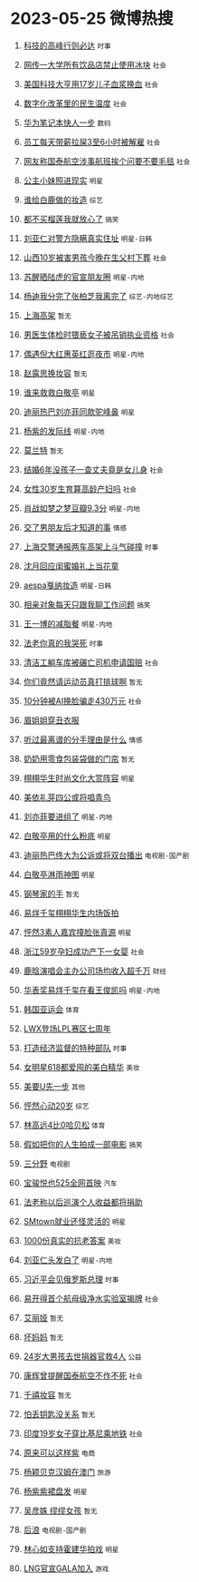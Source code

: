 # 2023-05-25 微博热搜 
1. [科技的高峰行则必达](https://m.weibo.cn/search?containerid=100103type%3D1%26t%3D10%26q%3D%23%E7%A7%91%E6%8A%80%E7%9A%84%E9%AB%98%E5%B3%B0%E8%A1%8C%E5%88%99%E5%BF%85%E8%BE%BE%23&stream_entry_id=51&isnewpage=1&extparam=seat%3D1%26c_type%3D51%26pos%3D0%26dgr%3D0%26cate%3D10103%26filter_type%3Drealtimehot%26stream_entry_id%3D51%26display_time%3D1684966113%26pre_seqid%3D168496611327304833236&luicode=10000011&lfid=106003type%3D25%26t%3D3%26disable_hot%3D1%26filter_type%3Drealtimehot) `时事` 

2. [网传一大学所有饮品店禁止使用冰块](https://m.weibo.cn/search?containerid=100103type%3D1%26t%3D10%26q%3D%23%E7%BD%91%E4%BC%A0%E4%B8%80%E5%A4%A7%E5%AD%A6%E6%89%80%E6%9C%89%E9%A5%AE%E5%93%81%E5%BA%97%E7%A6%81%E6%AD%A2%E4%BD%BF%E7%94%A8%E5%86%B0%E5%9D%97%23&stream_entry_id=31&isnewpage=1&extparam=seat%3D1%26filter_type%3Drealtimehot%26lcate%3D5001%26q%3D%2523%25E7%25BD%2591%25E4%25BC%25A0%25E4%25B8%2580%25E5%25A4%25A7%25E5%25AD%25A6%25E6%2589%2580%25E6%259C%2589%25E9%25A5%25AE%25E5%2593%2581%25E5%25BA%2597%25E7%25A6%2581%25E6%25AD%25A2%25E4%25BD%25BF%25E7%2594%25A8%25E5%2586%25B0%25E5%259D%2597%2523%26stream_entry_id%3D31%26dgr%3D0%26flag%3D2%26realpos%3D1%26band_rank%3D1%26cate%3D5001%26c_type%3D31%26pos%3D0%26display_time%3D1684966113%26pre_seqid%3D168496611327304833236&luicode=10000011&lfid=106003type%3D25%26t%3D3%26disable_hot%3D1%26filter_type%3Drealtimehot) `社会` 

3. [美国科技大亨用17岁儿子血浆换血](https://m.weibo.cn/search?containerid=100103type%3D1%26t%3D10%26q%3D%23%E7%BE%8E%E5%9B%BD%E7%A7%91%E6%8A%80%E5%A4%A7%E4%BA%A8%E7%94%A817%E5%B2%81%E5%84%BF%E5%AD%90%E8%A1%80%E6%B5%86%E6%8D%A2%E8%A1%80%23&stream_entry_id=31&isnewpage=1&extparam=seat%3D1%26filter_type%3Drealtimehot%26lcate%3D5001%26q%3D%2523%25E7%25BE%258E%25E5%259B%25BD%25E7%25A7%2591%25E6%258A%2580%25E5%25A4%25A7%25E4%25BA%25A8%25E7%2594%25A817%25E5%25B2%2581%25E5%2584%25BF%25E5%25AD%2590%25E8%25A1%2580%25E6%25B5%2586%25E6%258D%25A2%25E8%25A1%2580%2523%26stream_entry_id%3D31%26dgr%3D0%26flag%3D0%26realpos%3D2%26band_rank%3D2%26cate%3D5001%26c_type%3D31%26pos%3D1%26display_time%3D1684966113%26pre_seqid%3D168496611327304833236&luicode=10000011&lfid=106003type%3D25%26t%3D3%26disable_hot%3D1%26filter_type%3Drealtimehot) `社会` 

4. [数字化改革里的民生温度](https://m.weibo.cn/search?containerid=100103type%3D1%26t%3D10%26q%3D%23%E6%95%B0%E5%AD%97%E5%8C%96%E6%94%B9%E9%9D%A9%E9%87%8C%E7%9A%84%E6%B0%91%E7%94%9F%E6%B8%A9%E5%BA%A6%23&stream_entry_id=31&isnewpage=1&extparam=seat%3D1%26filter_type%3Drealtimehot%26lcate%3D5001%26q%3D%2523%25E6%2595%25B0%25E5%25AD%2597%25E5%258C%2596%25E6%2594%25B9%25E9%259D%25A9%25E9%2587%258C%25E7%259A%2584%25E6%25B0%2591%25E7%2594%259F%25E6%25B8%25A9%25E5%25BA%25A6%2523%26stream_entry_id%3D31%26dgr%3D0%26flag%3D0%26realpos%3D3%26band_rank%3D3%26cate%3D5001%26c_type%3D31%26pos%3D2%26display_time%3D1684966113%26pre_seqid%3D168496611327304833236&luicode=10000011&lfid=106003type%3D25%26t%3D3%26disable_hot%3D1%26filter_type%3Drealtimehot) `社会` 

5. [华为笔记本快人一步](https://m.weibo.cn/search?containerid=100103type%3D1%26t%3D10%26q%3D%23%E5%8D%8E%E4%B8%BA%E7%AC%94%E8%AE%B0%E6%9C%AC%E5%BF%AB%E4%BA%BA%E4%B8%80%E6%AD%A5%23&stream_entry_id=31&isnewpage=1&extparam=seat%3D1%26is_ad_pos%3D1%26filter_type%3Drealtimehot%26adid%3D189726%26q%3D%2523%25E5%258D%258E%25E4%25B8%25BA%25E7%25AC%2594%25E8%25AE%25B0%25E6%259C%25AC%25E5%25BF%25AB%25E4%25BA%25BA%25E4%25B8%2580%25E6%25AD%25A5%2523%26stream_entry_id%3D31%26dgr%3D0%26c_type%3D31%26lcate%3D5001%26band_rank%3D4%26cate%3D5001%26topic_ad%3D1%26pos%3D3%26display_time%3D1684966113%26pre_seqid%3D168496611327304833236&luicode=10000011&lfid=106003type%3D25%26t%3D3%26disable_hot%3D1%26filter_type%3Drealtimehot) `数码` 

6. [员工每天带薪拉屎3至6小时被解雇](https://m.weibo.cn/search?containerid=100103type%3D1%26t%3D10%26q%3D%23%E5%91%98%E5%B7%A5%E6%AF%8F%E5%A4%A9%E5%B8%A6%E8%96%AA%E6%8B%89%E5%B1%8E3%E8%87%B36%E5%B0%8F%E6%97%B6%E8%A2%AB%E8%A7%A3%E9%9B%87%23&stream_entry_id=31&isnewpage=1&extparam=seat%3D1%26filter_type%3Drealtimehot%26lcate%3D5001%26q%3D%2523%25E5%2591%2598%25E5%25B7%25A5%25E6%25AF%258F%25E5%25A4%25A9%25E5%25B8%25A6%25E8%2596%25AA%25E6%258B%2589%25E5%25B1%258E3%25E8%2587%25B36%25E5%25B0%258F%25E6%2597%25B6%25E8%25A2%25AB%25E8%25A7%25A3%25E9%259B%2587%2523%26stream_entry_id%3D31%26dgr%3D0%26flag%3D2%26realpos%3D4%26band_rank%3D4%26cate%3D5001%26c_type%3D31%26pos%3D4%26display_time%3D1684966113%26pre_seqid%3D168496611327304833236&luicode=10000011&lfid=106003type%3D25%26t%3D3%26disable_hot%3D1%26filter_type%3Drealtimehot) `社会` 

7. [网友称国泰航空涉事航班挨个问要不要毛毯](https://m.weibo.cn/search?containerid=100103type%3D1%26t%3D10%26q%3D%23%E7%BD%91%E5%8F%8B%E7%A7%B0%E5%9B%BD%E6%B3%B0%E8%88%AA%E7%A9%BA%E6%B6%89%E4%BA%8B%E8%88%AA%E7%8F%AD%E6%8C%A8%E4%B8%AA%E9%97%AE%E8%A6%81%E4%B8%8D%E8%A6%81%E6%AF%9B%E6%AF%AF%23&stream_entry_id=31&isnewpage=1&extparam=seat%3D1%26filter_type%3Drealtimehot%26lcate%3D5001%26q%3D%2523%25E7%25BD%2591%25E5%258F%258B%25E7%25A7%25B0%25E5%259B%25BD%25E6%25B3%25B0%25E8%2588%25AA%25E7%25A9%25BA%25E6%25B6%2589%25E4%25BA%258B%25E8%2588%25AA%25E7%258F%25AD%25E6%258C%25A8%25E4%25B8%25AA%25E9%2597%25AE%25E8%25A6%2581%25E4%25B8%258D%25E8%25A6%2581%25E6%25AF%259B%25E6%25AF%25AF%2523%26stream_entry_id%3D31%26dgr%3D0%26flag%3D0%26realpos%3D5%26band_rank%3D5%26cate%3D5001%26c_type%3D31%26pos%3D5%26display_time%3D1684966113%26pre_seqid%3D168496611327304833236&luicode=10000011&lfid=106003type%3D25%26t%3D3%26disable_hot%3D1%26filter_type%3Drealtimehot) `社会` 

8. [公主小妹照进现实](https://m.weibo.cn/search?containerid=100103type%3D1%26t%3D10%26q%3D%23%E5%85%AC%E4%B8%BB%E5%B0%8F%E5%A6%B9%E7%85%A7%E8%BF%9B%E7%8E%B0%E5%AE%9E%23&stream_entry_id=31&isnewpage=1&extparam=seat%3D1%26filter_type%3Drealtimehot%26lcate%3D5001%26q%3D%2523%25E5%2585%25AC%25E4%25B8%25BB%25E5%25B0%258F%25E5%25A6%25B9%25E7%2585%25A7%25E8%25BF%259B%25E7%258E%25B0%25E5%25AE%259E%2523%26stream_entry_id%3D31%26dgr%3D0%26flag%3D2%26realpos%3D6%26band_rank%3D6%26cate%3D5001%26c_type%3D31%26pos%3D6%26display_time%3D1684966113%26pre_seqid%3D168496611327304833236&luicode=10000011&lfid=106003type%3D25%26t%3D3%26disable_hot%3D1%26filter_type%3Drealtimehot) `明星` 

9. [谁给白鹿做的妆造](https://m.weibo.cn/search?containerid=100103type%3D1%26t%3D10%26q%3D%23%E8%B0%81%E7%BB%99%E7%99%BD%E9%B9%BF%E5%81%9A%E7%9A%84%E5%A6%86%E9%80%A0%23&stream_entry_id=31&isnewpage=1&extparam=seat%3D1%26filter_type%3Drealtimehot%26lcate%3D5001%26q%3D%2523%25E8%25B0%2581%25E7%25BB%2599%25E7%2599%25BD%25E9%25B9%25BF%25E5%2581%259A%25E7%259A%2584%25E5%25A6%2586%25E9%2580%25A0%2523%26stream_entry_id%3D31%26dgr%3D0%26flag%3D0%26realpos%3D7%26band_rank%3D7%26cate%3D5001%26c_type%3D31%26pos%3D7%26display_time%3D1684966113%26pre_seqid%3D168496611327304833236&luicode=10000011&lfid=106003type%3D25%26t%3D3%26disable_hot%3D1%26filter_type%3Drealtimehot) `综艺` 

10. [都不买榴莲我就放心了](https://m.weibo.cn/search?containerid=100103type%3D1%26t%3D10%26q%3D%23%E9%83%BD%E4%B8%8D%E4%B9%B0%E6%A6%B4%E8%8E%B2%E6%88%91%E5%B0%B1%E6%94%BE%E5%BF%83%E4%BA%86%23&stream_entry_id=31&isnewpage=1&extparam=seat%3D1%26filter_type%3Drealtimehot%26lcate%3D5001%26q%3D%2523%25E9%2583%25BD%25E4%25B8%258D%25E4%25B9%25B0%25E6%25A6%25B4%25E8%258E%25B2%25E6%2588%2591%25E5%25B0%25B1%25E6%2594%25BE%25E5%25BF%2583%25E4%25BA%2586%2523%26stream_entry_id%3D31%26dgr%3D0%26flag%3D0%26realpos%3D8%26band_rank%3D8%26cate%3D5001%26c_type%3D31%26pos%3D8%26display_time%3D1684966113%26pre_seqid%3D168496611327304833236&luicode=10000011&lfid=106003type%3D25%26t%3D3%26disable_hot%3D1%26filter_type%3Drealtimehot) `搞笑` 

11. [刘亚仁对警方隐瞒真实住址](https://m.weibo.cn/search?containerid=100103type%3D1%26t%3D10%26q%3D%23%E5%88%98%E4%BA%9A%E4%BB%81%E5%AF%B9%E8%AD%A6%E6%96%B9%E9%9A%90%E7%9E%92%E7%9C%9F%E5%AE%9E%E4%BD%8F%E5%9D%80%23&stream_entry_id=31&isnewpage=1&extparam=seat%3D1%26filter_type%3Drealtimehot%26lcate%3D5001%26q%3D%2523%25E5%2588%2598%25E4%25BA%259A%25E4%25BB%2581%25E5%25AF%25B9%25E8%25AD%25A6%25E6%2596%25B9%25E9%259A%2590%25E7%259E%2592%25E7%259C%259F%25E5%25AE%259E%25E4%25BD%258F%25E5%259D%2580%2523%26stream_entry_id%3D31%26dgr%3D0%26flag%3D0%26realpos%3D9%26band_rank%3D9%26cate%3D5001%26c_type%3D31%26pos%3D9%26display_time%3D1684966113%26pre_seqid%3D168496611327304833236&luicode=10000011&lfid=106003type%3D25%26t%3D3%26disable_hot%3D1%26filter_type%3Drealtimehot) `明星-日韩` 

12. [山西10岁被害男孩今晚在生父村下葬](https://m.weibo.cn/search?containerid=100103type%3D1%26t%3D10%26q%3D%23%E5%B1%B1%E8%A5%BF10%E5%B2%81%E8%A2%AB%E5%AE%B3%E7%94%B7%E5%AD%A9%E4%BB%8A%E6%99%9A%E5%9C%A8%E7%94%9F%E7%88%B6%E6%9D%91%E4%B8%8B%E8%91%AC%23&stream_entry_id=31&isnewpage=1&extparam=seat%3D1%26filter_type%3Drealtimehot%26lcate%3D5001%26q%3D%2523%25E5%25B1%25B1%25E8%25A5%25BF10%25E5%25B2%2581%25E8%25A2%25AB%25E5%25AE%25B3%25E7%2594%25B7%25E5%25AD%25A9%25E4%25BB%258A%25E6%2599%259A%25E5%259C%25A8%25E7%2594%259F%25E7%2588%25B6%25E6%259D%2591%25E4%25B8%258B%25E8%2591%25AC%2523%26stream_entry_id%3D31%26dgr%3D0%26flag%3D0%26realpos%3D10%26band_rank%3D10%26cate%3D5001%26c_type%3D31%26pos%3D10%26display_time%3D1684966113%26pre_seqid%3D168496611327304833236&luicode=10000011&lfid=106003type%3D25%26t%3D3%26disable_hot%3D1%26filter_type%3Drealtimehot) `社会` 

13. [苏醒晒陆虎的官宣朋友圈](https://m.weibo.cn/search?containerid=100103type%3D1%26t%3D10%26q%3D%23%E8%8B%8F%E9%86%92%E6%99%92%E9%99%86%E8%99%8E%E7%9A%84%E5%AE%98%E5%AE%A3%E6%9C%8B%E5%8F%8B%E5%9C%88%23&stream_entry_id=31&isnewpage=1&extparam=seat%3D1%26filter_type%3Drealtimehot%26lcate%3D5001%26q%3D%2523%25E8%258B%258F%25E9%2586%2592%25E6%2599%2592%25E9%2599%2586%25E8%2599%258E%25E7%259A%2584%25E5%25AE%2598%25E5%25AE%25A3%25E6%259C%258B%25E5%258F%258B%25E5%259C%2588%2523%26stream_entry_id%3D31%26dgr%3D0%26flag%3D2%26realpos%3D11%26band_rank%3D11%26cate%3D5001%26c_type%3D31%26pos%3D11%26display_time%3D1684966113%26pre_seqid%3D168496611327304833236&luicode=10000011&lfid=106003type%3D25%26t%3D3%26disable_hot%3D1%26filter_type%3Drealtimehot) `明星-内地` 

14. [杨迪我分完了张柏芝我离完了](https://m.weibo.cn/search?containerid=100103type%3D1%26t%3D10%26q%3D%23%E6%9D%A8%E8%BF%AA%E6%88%91%E5%88%86%E5%AE%8C%E4%BA%86%E5%BC%A0%E6%9F%8F%E8%8A%9D%E6%88%91%E7%A6%BB%E5%AE%8C%E4%BA%86%23&stream_entry_id=31&isnewpage=1&extparam=seat%3D1%26filter_type%3Drealtimehot%26lcate%3D5001%26q%3D%2523%25E6%259D%25A8%25E8%25BF%25AA%25E6%2588%2591%25E5%2588%2586%25E5%25AE%258C%25E4%25BA%2586%25E5%25BC%25A0%25E6%259F%258F%25E8%258A%259D%25E6%2588%2591%25E7%25A6%25BB%25E5%25AE%258C%25E4%25BA%2586%2523%26stream_entry_id%3D31%26dgr%3D0%26flag%3D0%26realpos%3D12%26band_rank%3D12%26cate%3D5001%26c_type%3D31%26pos%3D12%26display_time%3D1684966113%26pre_seqid%3D168496611327304833236&luicode=10000011&lfid=106003type%3D25%26t%3D3%26disable_hot%3D1%26filter_type%3Drealtimehot) `综艺-内地综艺` 

15. [上海高架](https://m.weibo.cn/search?containerid=100103type%3D1%26t%3D10%26q%3D%E4%B8%8A%E6%B5%B7%E9%AB%98%E6%9E%B6&stream_entry_id=31&isnewpage=1&extparam=seat%3D1%26filter_type%3Drealtimehot%26lcate%3D5001%26q%3D%25E4%25B8%258A%25E6%25B5%25B7%25E9%25AB%2598%25E6%259E%25B6%26stream_entry_id%3D31%26dgr%3D0%26flag%3D0%26realpos%3D13%26band_rank%3D13%26cate%3D5001%26c_type%3D31%26pos%3D13%26display_time%3D1684966113%26pre_seqid%3D168496611327304833236&luicode=10000011&lfid=106003type%3D25%26t%3D3%26disable_hot%3D1%26filter_type%3Drealtimehot) `暂无` 

16. [男医生体检时猥亵女子被吊销执业资格](https://m.weibo.cn/search?containerid=100103type%3D1%26t%3D10%26q%3D%23%E7%94%B7%E5%8C%BB%E7%94%9F%E4%BD%93%E6%A3%80%E6%97%B6%E7%8C%A5%E4%BA%B5%E5%A5%B3%E5%AD%90%E8%A2%AB%E5%90%8A%E9%94%80%E6%89%A7%E4%B8%9A%E8%B5%84%E6%A0%BC%23&stream_entry_id=31&isnewpage=1&extparam=seat%3D1%26filter_type%3Drealtimehot%26lcate%3D5001%26q%3D%2523%25E7%2594%25B7%25E5%258C%25BB%25E7%2594%259F%25E4%25BD%2593%25E6%25A3%2580%25E6%2597%25B6%25E7%258C%25A5%25E4%25BA%25B5%25E5%25A5%25B3%25E5%25AD%2590%25E8%25A2%25AB%25E5%2590%258A%25E9%2594%2580%25E6%2589%25A7%25E4%25B8%259A%25E8%25B5%2584%25E6%25A0%25BC%2523%26stream_entry_id%3D31%26dgr%3D0%26flag%3D0%26realpos%3D14%26band_rank%3D14%26cate%3D5001%26c_type%3D31%26pos%3D14%26display_time%3D1684966113%26pre_seqid%3D168496611327304833236&luicode=10000011&lfid=106003type%3D25%26t%3D3%26disable_hot%3D1%26filter_type%3Drealtimehot) `社会` 

17. [偶遇倪大红惠英红逛夜市](https://m.weibo.cn/search?containerid=100103type%3D1%26t%3D10%26q%3D%23%E5%81%B6%E9%81%87%E5%80%AA%E5%A4%A7%E7%BA%A2%E6%83%A0%E8%8B%B1%E7%BA%A2%E9%80%9B%E5%A4%9C%E5%B8%82%23&stream_entry_id=31&isnewpage=1&extparam=seat%3D1%26filter_type%3Drealtimehot%26lcate%3D5001%26q%3D%2523%25E5%2581%25B6%25E9%2581%2587%25E5%2580%25AA%25E5%25A4%25A7%25E7%25BA%25A2%25E6%2583%25A0%25E8%258B%25B1%25E7%25BA%25A2%25E9%2580%259B%25E5%25A4%259C%25E5%25B8%2582%2523%26stream_entry_id%3D31%26dgr%3D0%26flag%3D0%26realpos%3D15%26band_rank%3D15%26cate%3D5001%26c_type%3D31%26pos%3D15%26display_time%3D1684966113%26pre_seqid%3D168496611327304833236&luicode=10000011&lfid=106003type%3D25%26t%3D3%26disable_hot%3D1%26filter_type%3Drealtimehot) `明星-内地` 

18. [赵露思换妆容](https://m.weibo.cn/search?containerid=100103type%3D1%26t%3D10%26q%3D%E8%B5%B5%E9%9C%B2%E6%80%9D%E6%8D%A2%E5%A6%86%E5%AE%B9&stream_entry_id=31&isnewpage=1&extparam=seat%3D1%26filter_type%3Drealtimehot%26lcate%3D5001%26q%3D%25E8%25B5%25B5%25E9%259C%25B2%25E6%2580%259D%25E6%258D%25A2%25E5%25A6%2586%25E5%25AE%25B9%26stream_entry_id%3D31%26dgr%3D0%26flag%3D0%26realpos%3D16%26band_rank%3D16%26cate%3D5001%26c_type%3D31%26pos%3D16%26display_time%3D1684966113%26pre_seqid%3D168496611327304833236&luicode=10000011&lfid=106003type%3D25%26t%3D3%26disable_hot%3D1%26filter_type%3Drealtimehot) `暂无` 

19. [谁来救救白敬亭](https://m.weibo.cn/search?containerid=100103type%3D1%26t%3D10%26q%3D%23%E8%B0%81%E6%9D%A5%E6%95%91%E6%95%91%E7%99%BD%E6%95%AC%E4%BA%AD%23&stream_entry_id=31&isnewpage=1&extparam=seat%3D1%26filter_type%3Drealtimehot%26lcate%3D5001%26q%3D%2523%25E8%25B0%2581%25E6%259D%25A5%25E6%2595%2591%25E6%2595%2591%25E7%2599%25BD%25E6%2595%25AC%25E4%25BA%25AD%2523%26stream_entry_id%3D31%26dgr%3D0%26flag%3D0%26realpos%3D17%26band_rank%3D17%26cate%3D5001%26c_type%3D31%26pos%3D17%26display_time%3D1684966113%26pre_seqid%3D168496611327304833236&luicode=10000011&lfid=106003type%3D25%26t%3D3%26disable_hot%3D1%26filter_type%3Drealtimehot) `明星` 

20. [迪丽热巴刘亦菲同款驼峰鼻](https://m.weibo.cn/search?containerid=100103type%3D1%26t%3D10%26q%3D%23%E8%BF%AA%E4%B8%BD%E7%83%AD%E5%B7%B4%E5%88%98%E4%BA%A6%E8%8F%B2%E5%90%8C%E6%AC%BE%E9%A9%BC%E5%B3%B0%E9%BC%BB%23&stream_entry_id=31&isnewpage=1&extparam=seat%3D1%26filter_type%3Drealtimehot%26lcate%3D5001%26q%3D%2523%25E8%25BF%25AA%25E4%25B8%25BD%25E7%2583%25AD%25E5%25B7%25B4%25E5%2588%2598%25E4%25BA%25A6%25E8%258F%25B2%25E5%2590%258C%25E6%25AC%25BE%25E9%25A9%25BC%25E5%25B3%25B0%25E9%25BC%25BB%2523%26stream_entry_id%3D31%26dgr%3D0%26flag%3D0%26realpos%3D18%26band_rank%3D18%26cate%3D5001%26c_type%3D31%26pos%3D18%26display_time%3D1684966113%26pre_seqid%3D168496611327304833236&luicode=10000011&lfid=106003type%3D25%26t%3D3%26disable_hot%3D1%26filter_type%3Drealtimehot) `明星` 

21. [杨紫的发际线](https://m.weibo.cn/search?containerid=100103type%3D1%26t%3D10%26q%3D%23%E6%9D%A8%E7%B4%AB%E7%9A%84%E5%8F%91%E9%99%85%E7%BA%BF%23&stream_entry_id=31&isnewpage=1&extparam=seat%3D1%26filter_type%3Drealtimehot%26lcate%3D5001%26q%3D%2523%25E6%259D%25A8%25E7%25B4%25AB%25E7%259A%2584%25E5%258F%2591%25E9%2599%2585%25E7%25BA%25BF%2523%26stream_entry_id%3D31%26dgr%3D0%26flag%3D0%26realpos%3D19%26band_rank%3D19%26cate%3D5001%26c_type%3D31%26pos%3D19%26display_time%3D1684966113%26pre_seqid%3D168496611327304833236&luicode=10000011&lfid=106003type%3D25%26t%3D3%26disable_hot%3D1%26filter_type%3Drealtimehot) `明星-内地` 

22. [莫兰特](https://m.weibo.cn/search?containerid=100103type%3D1%26t%3D10%26q%3D%E8%8E%AB%E5%85%B0%E7%89%B9&stream_entry_id=31&isnewpage=1&extparam=seat%3D1%26filter_type%3Drealtimehot%26lcate%3D5001%26q%3D%25E8%258E%25AB%25E5%2585%25B0%25E7%2589%25B9%26stream_entry_id%3D31%26dgr%3D0%26flag%3D0%26realpos%3D20%26band_rank%3D20%26cate%3D5001%26c_type%3D31%26pos%3D20%26display_time%3D1684966113%26pre_seqid%3D168496611327304833236&luicode=10000011&lfid=106003type%3D25%26t%3D3%26disable_hot%3D1%26filter_type%3Drealtimehot) `暂无` 

23. [结婚6年没孩子一查丈夫竟是女儿身](https://m.weibo.cn/search?containerid=100103type%3D1%26t%3D10%26q%3D%23%E7%BB%93%E5%A9%9A6%E5%B9%B4%E6%B2%A1%E5%AD%A9%E5%AD%90%E4%B8%80%E6%9F%A5%E4%B8%88%E5%A4%AB%E7%AB%9F%E6%98%AF%E5%A5%B3%E5%84%BF%E8%BA%AB%23&stream_entry_id=31&isnewpage=1&extparam=seat%3D1%26filter_type%3Drealtimehot%26lcate%3D5001%26q%3D%2523%25E7%25BB%2593%25E5%25A9%259A6%25E5%25B9%25B4%25E6%25B2%25A1%25E5%25AD%25A9%25E5%25AD%2590%25E4%25B8%2580%25E6%259F%25A5%25E4%25B8%2588%25E5%25A4%25AB%25E7%25AB%259F%25E6%2598%25AF%25E5%25A5%25B3%25E5%2584%25BF%25E8%25BA%25AB%2523%26stream_entry_id%3D31%26dgr%3D0%26flag%3D0%26realpos%3D21%26band_rank%3D21%26cate%3D5001%26c_type%3D31%26pos%3D21%26display_time%3D1684966113%26pre_seqid%3D168496611327304833236&luicode=10000011&lfid=106003type%3D25%26t%3D3%26disable_hot%3D1%26filter_type%3Drealtimehot) `社会` 

24. [女性30岁生育算高龄产妇吗](https://m.weibo.cn/search?containerid=100103type%3D1%26t%3D10%26q%3D%23%E5%A5%B3%E6%80%A730%E5%B2%81%E7%94%9F%E8%82%B2%E7%AE%97%E9%AB%98%E9%BE%84%E4%BA%A7%E5%A6%87%E5%90%97%23&stream_entry_id=31&isnewpage=1&extparam=seat%3D1%26filter_type%3Drealtimehot%26lcate%3D5001%26q%3D%2523%25E5%25A5%25B3%25E6%2580%25A730%25E5%25B2%2581%25E7%2594%259F%25E8%2582%25B2%25E7%25AE%2597%25E9%25AB%2598%25E9%25BE%2584%25E4%25BA%25A7%25E5%25A6%2587%25E5%2590%2597%2523%26stream_entry_id%3D31%26dgr%3D0%26flag%3D0%26realpos%3D22%26band_rank%3D22%26cate%3D5001%26c_type%3D31%26pos%3D22%26display_time%3D1684966113%26pre_seqid%3D168496611327304833236&luicode=10000011&lfid=106003type%3D25%26t%3D3%26disable_hot%3D1%26filter_type%3Drealtimehot) `社会` 

25. [肖战如梦之梦豆瓣9.3分](https://m.weibo.cn/search?containerid=100103type%3D1%26t%3D10%26q%3D%23%E8%82%96%E6%88%98%E5%A6%82%E6%A2%A6%E4%B9%8B%E6%A2%A6%E8%B1%86%E7%93%A39.3%E5%88%86%23&stream_entry_id=31&isnewpage=1&extparam=seat%3D1%26filter_type%3Drealtimehot%26lcate%3D5001%26q%3D%2523%25E8%2582%2596%25E6%2588%2598%25E5%25A6%2582%25E6%25A2%25A6%25E4%25B9%258B%25E6%25A2%25A6%25E8%25B1%2586%25E7%2593%25A39.3%25E5%2588%2586%2523%26stream_entry_id%3D31%26dgr%3D0%26flag%3D0%26realpos%3D23%26band_rank%3D23%26cate%3D5001%26c_type%3D31%26pos%3D23%26display_time%3D1684966113%26pre_seqid%3D168496611327304833236&luicode=10000011&lfid=106003type%3D25%26t%3D3%26disable_hot%3D1%26filter_type%3Drealtimehot) `明星-内地` 

26. [交了男朋友后才知道的事](https://m.weibo.cn/search?containerid=100103type%3D1%26t%3D10%26q%3D%23%E4%BA%A4%E4%BA%86%E7%94%B7%E6%9C%8B%E5%8F%8B%E5%90%8E%E6%89%8D%E7%9F%A5%E9%81%93%E7%9A%84%E4%BA%8B%23&stream_entry_id=31&isnewpage=1&extparam=seat%3D1%26filter_type%3Drealtimehot%26lcate%3D5001%26q%3D%2523%25E4%25BA%25A4%25E4%25BA%2586%25E7%2594%25B7%25E6%259C%258B%25E5%258F%258B%25E5%2590%258E%25E6%2589%258D%25E7%259F%25A5%25E9%2581%2593%25E7%259A%2584%25E4%25BA%258B%2523%26stream_entry_id%3D31%26dgr%3D0%26flag%3D0%26realpos%3D24%26band_rank%3D24%26cate%3D5001%26c_type%3D31%26pos%3D24%26display_time%3D1684966113%26pre_seqid%3D168496611327304833236&luicode=10000011&lfid=106003type%3D25%26t%3D3%26disable_hot%3D1%26filter_type%3Drealtimehot) `情感` 

27. [上海交警通报两车高架上斗气碰撞](https://m.weibo.cn/search?containerid=100103type%3D1%26t%3D10%26q%3D%23%E4%B8%8A%E6%B5%B7%E4%BA%A4%E8%AD%A6%E9%80%9A%E6%8A%A5%E4%B8%A4%E8%BD%A6%E9%AB%98%E6%9E%B6%E4%B8%8A%E6%96%97%E6%B0%94%E7%A2%B0%E6%92%9E%23&stream_entry_id=31&isnewpage=1&extparam=seat%3D1%26filter_type%3Drealtimehot%26lcate%3D5001%26q%3D%2523%25E4%25B8%258A%25E6%25B5%25B7%25E4%25BA%25A4%25E8%25AD%25A6%25E9%2580%259A%25E6%258A%25A5%25E4%25B8%25A4%25E8%25BD%25A6%25E9%25AB%2598%25E6%259E%25B6%25E4%25B8%258A%25E6%2596%2597%25E6%25B0%2594%25E7%25A2%25B0%25E6%2592%259E%2523%26stream_entry_id%3D31%26dgr%3D0%26flag%3D0%26realpos%3D25%26band_rank%3D25%26cate%3D5001%26c_type%3D31%26pos%3D25%26display_time%3D1684966113%26pre_seqid%3D168496611327304833236&luicode=10000011&lfid=106003type%3D25%26t%3D3%26disable_hot%3D1%26filter_type%3Drealtimehot) `时事` 

28. [沈月回应闺蜜婚礼上当花童](https://m.weibo.cn/search?containerid=100103type%3D1%26t%3D10%26q%3D%23%E6%B2%88%E6%9C%88%E5%9B%9E%E5%BA%94%E9%97%BA%E8%9C%9C%E5%A9%9A%E7%A4%BC%E4%B8%8A%E5%BD%93%E8%8A%B1%E7%AB%A5%23&stream_entry_id=31&isnewpage=1&extparam=seat%3D1%26filter_type%3Drealtimehot%26lcate%3D5001%26q%3D%2523%25E6%25B2%2588%25E6%259C%2588%25E5%259B%259E%25E5%25BA%2594%25E9%2597%25BA%25E8%259C%259C%25E5%25A9%259A%25E7%25A4%25BC%25E4%25B8%258A%25E5%25BD%2593%25E8%258A%25B1%25E7%25AB%25A5%2523%26stream_entry_id%3D31%26dgr%3D0%26flag%3D0%26realpos%3D26%26band_rank%3D26%26cate%3D5001%26c_type%3D31%26pos%3D26%26display_time%3D1684966113%26pre_seqid%3D168496611327304833236&luicode=10000011&lfid=106003type%3D25%26t%3D3%26disable_hot%3D1%26filter_type%3Drealtimehot)  

29. [aespa戛纳妆造](https://m.weibo.cn/search?containerid=100103type%3D1%26t%3D10%26q%3D%23aespa%E6%88%9B%E7%BA%B3%E5%A6%86%E9%80%A0%23&stream_entry_id=31&isnewpage=1&extparam=seat%3D1%26filter_type%3Drealtimehot%26lcate%3D5001%26q%3D%2523aespa%25E6%2588%259B%25E7%25BA%25B3%25E5%25A6%2586%25E9%2580%25A0%2523%26stream_entry_id%3D31%26dgr%3D0%26flag%3D0%26realpos%3D27%26band_rank%3D27%26cate%3D5001%26c_type%3D31%26pos%3D27%26display_time%3D1684966113%26pre_seqid%3D168496611327304833236&luicode=10000011&lfid=106003type%3D25%26t%3D3%26disable_hot%3D1%26filter_type%3Drealtimehot) `明星-日韩` 

30. [相亲对象每天只跟我聊工作问题](https://m.weibo.cn/search?containerid=100103type%3D1%26t%3D10%26q%3D%23%E7%9B%B8%E4%BA%B2%E5%AF%B9%E8%B1%A1%E6%AF%8F%E5%A4%A9%E5%8F%AA%E8%B7%9F%E6%88%91%E8%81%8A%E5%B7%A5%E4%BD%9C%E9%97%AE%E9%A2%98%23&stream_entry_id=31&isnewpage=1&extparam=seat%3D1%26filter_type%3Drealtimehot%26lcate%3D5001%26q%3D%2523%25E7%259B%25B8%25E4%25BA%25B2%25E5%25AF%25B9%25E8%25B1%25A1%25E6%25AF%258F%25E5%25A4%25A9%25E5%258F%25AA%25E8%25B7%259F%25E6%2588%2591%25E8%2581%258A%25E5%25B7%25A5%25E4%25BD%259C%25E9%2597%25AE%25E9%25A2%2598%2523%26stream_entry_id%3D31%26dgr%3D0%26flag%3D0%26realpos%3D28%26band_rank%3D28%26cate%3D5001%26c_type%3D31%26pos%3D28%26display_time%3D1684966113%26pre_seqid%3D168496611327304833236&luicode=10000011&lfid=106003type%3D25%26t%3D3%26disable_hot%3D1%26filter_type%3Drealtimehot) `搞笑` 

31. [王一博的减脂餐](https://m.weibo.cn/search?containerid=100103type%3D1%26t%3D10%26q%3D%23%E7%8E%8B%E4%B8%80%E5%8D%9A%E7%9A%84%E5%87%8F%E8%84%82%E9%A4%90%23&stream_entry_id=31&isnewpage=1&extparam=seat%3D1%26filter_type%3Drealtimehot%26lcate%3D5001%26q%3D%2523%25E7%258E%258B%25E4%25B8%2580%25E5%258D%259A%25E7%259A%2584%25E5%2587%258F%25E8%2584%2582%25E9%25A4%2590%2523%26stream_entry_id%3D31%26dgr%3D0%26flag%3D0%26realpos%3D29%26band_rank%3D29%26cate%3D5001%26c_type%3D31%26pos%3D29%26display_time%3D1684966113%26pre_seqid%3D168496611327304833236&luicode=10000011&lfid=106003type%3D25%26t%3D3%26disable_hot%3D1%26filter_type%3Drealtimehot) `明星-内地` 

32. [法老你真的我哭死](https://m.weibo.cn/search?containerid=100103type%3D1%26t%3D10%26q%3D%23%E6%B3%95%E8%80%81%E4%BD%A0%E7%9C%9F%E7%9A%84%E6%88%91%E5%93%AD%E6%AD%BB%23&stream_entry_id=31&isnewpage=1&extparam=seat%3D1%26filter_type%3Drealtimehot%26lcate%3D5001%26q%3D%2523%25E6%25B3%2595%25E8%2580%2581%25E4%25BD%25A0%25E7%259C%259F%25E7%259A%2584%25E6%2588%2591%25E5%2593%25AD%25E6%25AD%25BB%2523%26stream_entry_id%3D31%26dgr%3D0%26flag%3D0%26realpos%3D30%26band_rank%3D30%26cate%3D5001%26c_type%3D31%26pos%3D30%26display_time%3D1684966113%26pre_seqid%3D168496611327304833236&luicode=10000011&lfid=106003type%3D25%26t%3D3%26disable_hot%3D1%26filter_type%3Drealtimehot) `时事` 

33. [清洁工躺车库被碾亡司机申请国赔](https://m.weibo.cn/search?containerid=100103type%3D1%26t%3D10%26q%3D%23%E6%B8%85%E6%B4%81%E5%B7%A5%E8%BA%BA%E8%BD%A6%E5%BA%93%E8%A2%AB%E7%A2%BE%E4%BA%A1%E5%8F%B8%E6%9C%BA%E7%94%B3%E8%AF%B7%E5%9B%BD%E8%B5%94%23&stream_entry_id=31&isnewpage=1&extparam=seat%3D1%26filter_type%3Drealtimehot%26lcate%3D5001%26q%3D%2523%25E6%25B8%2585%25E6%25B4%2581%25E5%25B7%25A5%25E8%25BA%25BA%25E8%25BD%25A6%25E5%25BA%2593%25E8%25A2%25AB%25E7%25A2%25BE%25E4%25BA%25A1%25E5%258F%25B8%25E6%259C%25BA%25E7%2594%25B3%25E8%25AF%25B7%25E5%259B%25BD%25E8%25B5%2594%2523%26stream_entry_id%3D31%26dgr%3D0%26flag%3D1%26realpos%3D31%26band_rank%3D31%26cate%3D5001%26c_type%3D31%26pos%3D31%26display_time%3D1684966113%26pre_seqid%3D168496611327304833236&luicode=10000011&lfid=106003type%3D25%26t%3D3%26disable_hot%3D1%26filter_type%3Drealtimehot) `社会` 

34. [你们竟然请运动员真打排球啊](https://m.weibo.cn/search?containerid=100103type%3D1%26t%3D10%26q%3D%E4%BD%A0%E4%BB%AC%E7%AB%9F%E7%84%B6%E8%AF%B7%E8%BF%90%E5%8A%A8%E5%91%98%E7%9C%9F%E6%89%93%E6%8E%92%E7%90%83%E5%95%8A&stream_entry_id=31&isnewpage=1&extparam=seat%3D1%26filter_type%3Drealtimehot%26lcate%3D5001%26q%3D%25E4%25BD%25A0%25E4%25BB%25AC%25E7%25AB%259F%25E7%2584%25B6%25E8%25AF%25B7%25E8%25BF%2590%25E5%258A%25A8%25E5%2591%2598%25E7%259C%259F%25E6%2589%2593%25E6%258E%2592%25E7%2590%2583%25E5%2595%258A%26stream_entry_id%3D31%26dgr%3D0%26flag%3D0%26realpos%3D32%26band_rank%3D32%26cate%3D5001%26c_type%3D31%26pos%3D32%26display_time%3D1684966113%26pre_seqid%3D168496611327304833236&luicode=10000011&lfid=106003type%3D25%26t%3D3%26disable_hot%3D1%26filter_type%3Drealtimehot) `暂无` 

35. [10分钟被AI换脸骗走430万元](https://m.weibo.cn/search?containerid=100103type%3D1%26t%3D10%26q%3D%2310%E5%88%86%E9%92%9F%E8%A2%ABAI%E6%8D%A2%E8%84%B8%E9%AA%97%E8%B5%B0430%E4%B8%87%E5%85%83%23&stream_entry_id=31&isnewpage=1&extparam=seat%3D1%26filter_type%3Drealtimehot%26lcate%3D5001%26q%3D%252310%25E5%2588%2586%25E9%2592%259F%25E8%25A2%25ABAI%25E6%258D%25A2%25E8%2584%25B8%25E9%25AA%2597%25E8%25B5%25B0430%25E4%25B8%2587%25E5%2585%2583%2523%26stream_entry_id%3D31%26dgr%3D0%26flag%3D0%26realpos%3D33%26band_rank%3D33%26cate%3D5001%26c_type%3D31%26pos%3D33%26display_time%3D1684966113%26pre_seqid%3D168496611327304833236&luicode=10000011&lfid=106003type%3D25%26t%3D3%26disable_hot%3D1%26filter_type%3Drealtimehot) `社会` 

36. [眉姐姐穿丑衣服](https://m.weibo.cn/search?containerid=100103type%3D1%26t%3D10%26q%3D%E7%9C%89%E5%A7%90%E5%A7%90%E7%A9%BF%E4%B8%91%E8%A1%A3%E6%9C%8D&stream_entry_id=31&isnewpage=1&extparam=seat%3D1%26filter_type%3Drealtimehot%26lcate%3D5001%26q%3D%25E7%259C%2589%25E5%25A7%2590%25E5%25A7%2590%25E7%25A9%25BF%25E4%25B8%2591%25E8%25A1%25A3%25E6%259C%258D%26stream_entry_id%3D31%26dgr%3D0%26flag%3D0%26realpos%3D34%26band_rank%3D34%26cate%3D5001%26c_type%3D31%26pos%3D34%26display_time%3D1684966113%26pre_seqid%3D168496611327304833236&luicode=10000011&lfid=106003type%3D25%26t%3D3%26disable_hot%3D1%26filter_type%3Drealtimehot)  

37. [听过最离谱的分手理由是什么](https://m.weibo.cn/search?containerid=100103type%3D1%26t%3D10%26q%3D%23%E5%90%AC%E8%BF%87%E6%9C%80%E7%A6%BB%E8%B0%B1%E7%9A%84%E5%88%86%E6%89%8B%E7%90%86%E7%94%B1%E6%98%AF%E4%BB%80%E4%B9%88%23&stream_entry_id=31&isnewpage=1&extparam=seat%3D1%26filter_type%3Drealtimehot%26lcate%3D5001%26q%3D%2523%25E5%2590%25AC%25E8%25BF%2587%25E6%259C%2580%25E7%25A6%25BB%25E8%25B0%25B1%25E7%259A%2584%25E5%2588%2586%25E6%2589%258B%25E7%2590%2586%25E7%2594%25B1%25E6%2598%25AF%25E4%25BB%2580%25E4%25B9%2588%2523%26stream_entry_id%3D31%26dgr%3D0%26flag%3D0%26realpos%3D35%26band_rank%3D35%26cate%3D5001%26c_type%3D31%26pos%3D35%26display_time%3D1684966113%26pre_seqid%3D168496611327304833236&luicode=10000011&lfid=106003type%3D25%26t%3D3%26disable_hot%3D1%26filter_type%3Drealtimehot) `情感` 

38. [奶奶用零食包装袋做的门帘](https://m.weibo.cn/search?containerid=100103type%3D1%26t%3D10%26q%3D%E5%A5%B6%E5%A5%B6%E7%94%A8%E9%9B%B6%E9%A3%9F%E5%8C%85%E8%A3%85%E8%A2%8B%E5%81%9A%E7%9A%84%E9%97%A8%E5%B8%98&stream_entry_id=31&isnewpage=1&extparam=seat%3D1%26filter_type%3Drealtimehot%26lcate%3D5001%26q%3D%25E5%25A5%25B6%25E5%25A5%25B6%25E7%2594%25A8%25E9%259B%25B6%25E9%25A3%259F%25E5%258C%2585%25E8%25A3%2585%25E8%25A2%258B%25E5%2581%259A%25E7%259A%2584%25E9%2597%25A8%25E5%25B8%2598%26stream_entry_id%3D31%26dgr%3D0%26flag%3D1%26realpos%3D36%26band_rank%3D36%26cate%3D5001%26c_type%3D31%26pos%3D36%26display_time%3D1684966113%26pre_seqid%3D168496611327304833236&luicode=10000011&lfid=106003type%3D25%26t%3D3%26disable_hot%3D1%26filter_type%3Drealtimehot) `暂无` 

39. [栩栩华生时尚文化大赏阵容](https://m.weibo.cn/search?containerid=100103type%3D1%26t%3D10%26q%3D%23%E6%A0%A9%E6%A0%A9%E5%8D%8E%E7%94%9F%E6%97%B6%E5%B0%9A%E6%96%87%E5%8C%96%E5%A4%A7%E8%B5%8F%E9%98%B5%E5%AE%B9%23&stream_entry_id=31&isnewpage=1&extparam=seat%3D1%26filter_type%3Drealtimehot%26lcate%3D5001%26q%3D%2523%25E6%25A0%25A9%25E6%25A0%25A9%25E5%258D%258E%25E7%2594%259F%25E6%2597%25B6%25E5%25B0%259A%25E6%2596%2587%25E5%258C%2596%25E5%25A4%25A7%25E8%25B5%258F%25E9%2598%25B5%25E5%25AE%25B9%2523%26stream_entry_id%3D31%26dgr%3D0%26flag%3D0%26realpos%3D37%26band_rank%3D37%26cate%3D5001%26c_type%3D31%26pos%3D37%26display_time%3D1684966113%26pre_seqid%3D168496611327304833236&luicode=10000011&lfid=106003type%3D25%26t%3D3%26disable_hot%3D1%26filter_type%3Drealtimehot) `明星` 

40. [美依礼芽四公或将唱青鸟](https://m.weibo.cn/search?containerid=100103type%3D1%26t%3D10%26q%3D%23%E7%BE%8E%E4%BE%9D%E7%A4%BC%E8%8A%BD%E5%9B%9B%E5%85%AC%E6%88%96%E5%B0%86%E5%94%B1%E9%9D%92%E9%B8%9F%23&stream_entry_id=31&isnewpage=1&extparam=seat%3D1%26filter_type%3Drealtimehot%26lcate%3D5001%26q%3D%2523%25E7%25BE%258E%25E4%25BE%259D%25E7%25A4%25BC%25E8%258A%25BD%25E5%259B%259B%25E5%2585%25AC%25E6%2588%2596%25E5%25B0%2586%25E5%2594%25B1%25E9%259D%2592%25E9%25B8%259F%2523%26stream_entry_id%3D31%26dgr%3D0%26flag%3D0%26realpos%3D38%26band_rank%3D38%26cate%3D5001%26c_type%3D31%26pos%3D38%26display_time%3D1684966113%26pre_seqid%3D168496611327304833236&luicode=10000011&lfid=106003type%3D25%26t%3D3%26disable_hot%3D1%26filter_type%3Drealtimehot)  

41. [刘亦菲要进组了](https://m.weibo.cn/search?containerid=100103type%3D1%26t%3D10%26q%3D%23%E5%88%98%E4%BA%A6%E8%8F%B2%E8%A6%81%E8%BF%9B%E7%BB%84%E4%BA%86%23&stream_entry_id=31&isnewpage=1&extparam=seat%3D1%26filter_type%3Drealtimehot%26lcate%3D5001%26q%3D%2523%25E5%2588%2598%25E4%25BA%25A6%25E8%258F%25B2%25E8%25A6%2581%25E8%25BF%259B%25E7%25BB%2584%25E4%25BA%2586%2523%26stream_entry_id%3D31%26dgr%3D0%26flag%3D0%26realpos%3D39%26band_rank%3D39%26cate%3D5001%26c_type%3D31%26pos%3D39%26display_time%3D1684966113%26pre_seqid%3D168496611327304833236&luicode=10000011&lfid=106003type%3D25%26t%3D3%26disable_hot%3D1%26filter_type%3Drealtimehot) `明星-内地` 

42. [白敬亭用的什么粉底](https://m.weibo.cn/search?containerid=100103type%3D1%26t%3D10%26q%3D%23%E7%99%BD%E6%95%AC%E4%BA%AD%E7%94%A8%E7%9A%84%E4%BB%80%E4%B9%88%E7%B2%89%E5%BA%95%23&stream_entry_id=31&isnewpage=1&extparam=seat%3D1%26filter_type%3Drealtimehot%26lcate%3D5001%26q%3D%2523%25E7%2599%25BD%25E6%2595%25AC%25E4%25BA%25AD%25E7%2594%25A8%25E7%259A%2584%25E4%25BB%2580%25E4%25B9%2588%25E7%25B2%2589%25E5%25BA%2595%2523%26stream_entry_id%3D31%26dgr%3D0%26flag%3D0%26realpos%3D40%26band_rank%3D40%26cate%3D5001%26c_type%3D31%26pos%3D40%26display_time%3D1684966113%26pre_seqid%3D168496611327304833236&luicode=10000011&lfid=106003type%3D25%26t%3D3%26disable_hot%3D1%26filter_type%3Drealtimehot) `明星` 

43. [迪丽热巴佟大为公诉或将双台播出](https://m.weibo.cn/search?containerid=100103type%3D1%26t%3D10%26q%3D%23%E8%BF%AA%E4%B8%BD%E7%83%AD%E5%B7%B4%E4%BD%9F%E5%A4%A7%E4%B8%BA%E5%85%AC%E8%AF%89%E6%88%96%E5%B0%86%E5%8F%8C%E5%8F%B0%E6%92%AD%E5%87%BA%23&stream_entry_id=31&isnewpage=1&extparam=seat%3D1%26filter_type%3Drealtimehot%26lcate%3D5001%26q%3D%2523%25E8%25BF%25AA%25E4%25B8%25BD%25E7%2583%25AD%25E5%25B7%25B4%25E4%25BD%259F%25E5%25A4%25A7%25E4%25B8%25BA%25E5%2585%25AC%25E8%25AF%2589%25E6%2588%2596%25E5%25B0%2586%25E5%258F%258C%25E5%258F%25B0%25E6%2592%25AD%25E5%2587%25BA%2523%26stream_entry_id%3D31%26dgr%3D0%26flag%3D1%26realpos%3D41%26band_rank%3D41%26cate%3D5001%26c_type%3D31%26pos%3D41%26display_time%3D1684966113%26pre_seqid%3D168496611327304833236&luicode=10000011&lfid=106003type%3D25%26t%3D3%26disable_hot%3D1%26filter_type%3Drealtimehot) `电视剧-国产剧` 

44. [白敬亭淋雨神图](https://m.weibo.cn/search?containerid=100103type%3D1%26t%3D10%26q%3D%23%E7%99%BD%E6%95%AC%E4%BA%AD%E6%B7%8B%E9%9B%A8%E7%A5%9E%E5%9B%BE%23&stream_entry_id=31&isnewpage=1&extparam=seat%3D1%26filter_type%3Drealtimehot%26lcate%3D5001%26q%3D%2523%25E7%2599%25BD%25E6%2595%25AC%25E4%25BA%25AD%25E6%25B7%258B%25E9%259B%25A8%25E7%25A5%259E%25E5%259B%25BE%2523%26stream_entry_id%3D31%26dgr%3D0%26flag%3D0%26realpos%3D42%26band_rank%3D42%26cate%3D5001%26c_type%3D31%26pos%3D42%26display_time%3D1684966113%26pre_seqid%3D168496611327304833236&luicode=10000011&lfid=106003type%3D25%26t%3D3%26disable_hot%3D1%26filter_type%3Drealtimehot) `明星` 

45. [钢琴家的手](https://m.weibo.cn/search?containerid=100103type%3D1%26t%3D10%26q%3D%E9%92%A2%E7%90%B4%E5%AE%B6%E7%9A%84%E6%89%8B&stream_entry_id=31&isnewpage=1&extparam=seat%3D1%26filter_type%3Drealtimehot%26lcate%3D5001%26q%3D%25E9%2592%25A2%25E7%2590%25B4%25E5%25AE%25B6%25E7%259A%2584%25E6%2589%258B%26stream_entry_id%3D31%26dgr%3D0%26flag%3D0%26realpos%3D43%26band_rank%3D43%26cate%3D5001%26c_type%3D31%26pos%3D43%26display_time%3D1684966113%26pre_seqid%3D168496611327304833236&luicode=10000011&lfid=106003type%3D25%26t%3D3%26disable_hot%3D1%26filter_type%3Drealtimehot) `暂无` 

46. [易烊千玺栩栩华生内场饭拍](https://m.weibo.cn/search?containerid=100103type%3D1%26t%3D10%26q%3D%23%E6%98%93%E7%83%8A%E5%8D%83%E7%8E%BA%E6%A0%A9%E6%A0%A9%E5%8D%8E%E7%94%9F%E5%86%85%E5%9C%BA%E9%A5%AD%E6%8B%8D%23&stream_entry_id=31&isnewpage=1&extparam=seat%3D1%26filter_type%3Drealtimehot%26lcate%3D5001%26q%3D%2523%25E6%2598%2593%25E7%2583%258A%25E5%258D%2583%25E7%258E%25BA%25E6%25A0%25A9%25E6%25A0%25A9%25E5%258D%258E%25E7%2594%259F%25E5%2586%2585%25E5%259C%25BA%25E9%25A5%25AD%25E6%258B%258D%2523%26stream_entry_id%3D31%26dgr%3D0%26flag%3D0%26realpos%3D44%26band_rank%3D44%26cate%3D5001%26c_type%3D31%26pos%3D44%26display_time%3D1684966113%26pre_seqid%3D168496611327304833236&luicode=10000011&lfid=106003type%3D25%26t%3D3%26disable_hot%3D1%26filter_type%3Drealtimehot)  

47. [怦然3素人嘉宾撞脸张真源](https://m.weibo.cn/search?containerid=100103type%3D1%26t%3D10%26q%3D%23%E6%80%A6%E7%84%B63%E7%B4%A0%E4%BA%BA%E5%98%89%E5%AE%BE%E6%92%9E%E8%84%B8%E5%BC%A0%E7%9C%9F%E6%BA%90%23&stream_entry_id=31&isnewpage=1&extparam=seat%3D1%26filter_type%3Drealtimehot%26lcate%3D5001%26q%3D%2523%25E6%2580%25A6%25E7%2584%25B63%25E7%25B4%25A0%25E4%25BA%25BA%25E5%2598%2589%25E5%25AE%25BE%25E6%2592%259E%25E8%2584%25B8%25E5%25BC%25A0%25E7%259C%259F%25E6%25BA%2590%2523%26stream_entry_id%3D31%26dgr%3D0%26flag%3D0%26realpos%3D45%26band_rank%3D45%26cate%3D5001%26c_type%3D31%26pos%3D45%26display_time%3D1684966113%26pre_seqid%3D168496611327304833236&luicode=10000011&lfid=106003type%3D25%26t%3D3%26disable_hot%3D1%26filter_type%3Drealtimehot) `明星` 

48. [浙江59岁孕妇成功产下一女婴](https://m.weibo.cn/search?containerid=100103type%3D1%26t%3D10%26q%3D%23%E6%B5%99%E6%B1%9F59%E5%B2%81%E5%AD%95%E5%A6%87%E6%88%90%E5%8A%9F%E4%BA%A7%E4%B8%8B%E4%B8%80%E5%A5%B3%E5%A9%B4%23&stream_entry_id=31&isnewpage=1&extparam=seat%3D1%26filter_type%3Drealtimehot%26lcate%3D5001%26q%3D%2523%25E6%25B5%2599%25E6%25B1%259F59%25E5%25B2%2581%25E5%25AD%2595%25E5%25A6%2587%25E6%2588%2590%25E5%258A%259F%25E4%25BA%25A7%25E4%25B8%258B%25E4%25B8%2580%25E5%25A5%25B3%25E5%25A9%25B4%2523%26stream_entry_id%3D31%26dgr%3D0%26flag%3D0%26realpos%3D46%26band_rank%3D46%26cate%3D5001%26c_type%3D31%26pos%3D46%26display_time%3D1684966113%26pre_seqid%3D168496611327304833236&luicode=10000011&lfid=106003type%3D25%26t%3D3%26disable_hot%3D1%26filter_type%3Drealtimehot) `社会` 

49. [鹿晗演唱会主办公司场均收入超千万](https://m.weibo.cn/search?containerid=100103type%3D1%26t%3D10%26q%3D%23%E9%B9%BF%E6%99%97%E6%BC%94%E5%94%B1%E4%BC%9A%E4%B8%BB%E5%8A%9E%E5%85%AC%E5%8F%B8%E5%9C%BA%E5%9D%87%E6%94%B6%E5%85%A5%E8%B6%85%E5%8D%83%E4%B8%87%23&stream_entry_id=31&isnewpage=1&extparam=seat%3D1%26filter_type%3Drealtimehot%26lcate%3D5001%26q%3D%2523%25E9%25B9%25BF%25E6%2599%2597%25E6%25BC%2594%25E5%2594%25B1%25E4%25BC%259A%25E4%25B8%25BB%25E5%258A%259E%25E5%2585%25AC%25E5%258F%25B8%25E5%259C%25BA%25E5%259D%2587%25E6%2594%25B6%25E5%2585%25A5%25E8%25B6%2585%25E5%258D%2583%25E4%25B8%2587%2523%26stream_entry_id%3D31%26dgr%3D0%26flag%3D0%26realpos%3D47%26band_rank%3D47%26cate%3D5001%26c_type%3D31%26pos%3D47%26display_time%3D1684966113%26pre_seqid%3D168496611327304833236&luicode=10000011&lfid=106003type%3D25%26t%3D3%26disable_hot%3D1%26filter_type%3Drealtimehot) `财经` 

50. [华表奖易烊千玺在看王俊凯吗](https://m.weibo.cn/search?containerid=100103type%3D1%26t%3D10%26q%3D%23%E5%8D%8E%E8%A1%A8%E5%A5%96%E6%98%93%E7%83%8A%E5%8D%83%E7%8E%BA%E5%9C%A8%E7%9C%8B%E7%8E%8B%E4%BF%8A%E5%87%AF%E5%90%97%23&stream_entry_id=31&isnewpage=1&extparam=seat%3D1%26filter_type%3Drealtimehot%26lcate%3D5001%26q%3D%2523%25E5%258D%258E%25E8%25A1%25A8%25E5%25A5%2596%25E6%2598%2593%25E7%2583%258A%25E5%258D%2583%25E7%258E%25BA%25E5%259C%25A8%25E7%259C%258B%25E7%258E%258B%25E4%25BF%258A%25E5%2587%25AF%25E5%2590%2597%2523%26stream_entry_id%3D31%26dgr%3D0%26flag%3D0%26realpos%3D48%26band_rank%3D48%26cate%3D5001%26c_type%3D31%26pos%3D48%26display_time%3D1684966113%26pre_seqid%3D168496611327304833236&luicode=10000011&lfid=106003type%3D25%26t%3D3%26disable_hot%3D1%26filter_type%3Drealtimehot) `明星-内地` 

51. [韩国亚运会](https://m.weibo.cn/search?containerid=100103type%3D1%26t%3D10%26q%3D%E9%9F%A9%E5%9B%BD%E4%BA%9A%E8%BF%90%E4%BC%9A&stream_entry_id=31&isnewpage=1&extparam=seat%3D1%26filter_type%3Drealtimehot%26lcate%3D5001%26q%3D%25E9%259F%25A9%25E5%259B%25BD%25E4%25BA%259A%25E8%25BF%2590%25E4%25BC%259A%26stream_entry_id%3D31%26dgr%3D0%26flag%3D0%26realpos%3D49%26band_rank%3D49%26cate%3D5001%26c_type%3D31%26pos%3D49%26display_time%3D1684966113%26pre_seqid%3D168496611327304833236&luicode=10000011&lfid=106003type%3D25%26t%3D3%26disable_hot%3D1%26filter_type%3Drealtimehot) `体育` 

52. [LWX登场LPL赛区七周年](https://m.weibo.cn/search?containerid=100103type%3D1%26t%3D10%26q%3D%23LWX%E7%99%BB%E5%9C%BALPL%E8%B5%9B%E5%8C%BA%E4%B8%83%E5%91%A8%E5%B9%B4%23&stream_entry_id=31&isnewpage=1&extparam=seat%3D1%26filter_type%3Drealtimehot%26lcate%3D5001%26q%3D%2523LWX%25E7%2599%25BB%25E5%259C%25BALPL%25E8%25B5%259B%25E5%258C%25BA%25E4%25B8%2583%25E5%2591%25A8%25E5%25B9%25B4%2523%26stream_entry_id%3D31%26dgr%3D0%26flag%3D0%26realpos%3D50%26band_rank%3D50%26cate%3D5001%26c_type%3D31%26pos%3D50%26display_time%3D1684966113%26pre_seqid%3D168496611327304833236&luicode=10000011&lfid=106003type%3D25%26t%3D3%26disable_hot%3D1%26filter_type%3Drealtimehot)  

53. [打造经济监督的特种部队](https://m.weibo.cn/search?containerid=100103type%3D1%26t%3D10%26q%3D%23%E6%89%93%E9%80%A0%E7%BB%8F%E6%B5%8E%E7%9B%91%E7%9D%A3%E7%9A%84%E7%89%B9%E7%A7%8D%E9%83%A8%E9%98%9F%23&stream_entry_id=51&isnewpage=1&extparam=seat%3D1%26cate%3D10103%26dgr%3D0%26stream_entry_id%3D51%26c_type%3D51%26filter_type%3Drealtimehot%26pos%3D0%26display_time%3D1684962389%26pre_seqid%3D168496238994891306963&luicode=10000011&lfid=106003type%3D25%26t%3D3%26disable_hot%3D1%26filter_type%3Drealtimehot) `时事` 

54. [女明星618都爱囤的美白精华](https://m.weibo.cn/search?containerid=100103type%3D1%26t%3D10%26q%3D%23%E5%A5%B3%E6%98%8E%E6%98%9F618%E9%83%BD%E7%88%B1%E5%9B%A4%E7%9A%84%E7%BE%8E%E7%99%BD%E7%B2%BE%E5%8D%8E%23&stream_entry_id=31&isnewpage=1&extparam=seat%3D1%26lcate%3D5001%26band_rank%3D4%26pos%3D3%26adid%3D190465%26q%3D%2523%25E5%25A5%25B3%25E6%2598%258E%25E6%2598%259F618%25E9%2583%25BD%25E7%2588%25B1%25E5%259B%25A4%25E7%259A%2584%25E7%25BE%258E%25E7%2599%25BD%25E7%25B2%25BE%25E5%258D%258E%2523%26c_type%3D31%26topic_ad%3D1%26is_ad_pos%3D1%26cate%3D5001%26dgr%3D0%26stream_entry_id%3D31%26filter_type%3Drealtimehot%26display_time%3D1684962389%26pre_seqid%3D168496238994891306963&luicode=10000011&lfid=106003type%3D25%26t%3D3%26disable_hot%3D1%26filter_type%3Drealtimehot) `美妆` 

55. [美要U先一步](https://m.weibo.cn/search?containerid=100103type%3D1%26t%3D10%26q%3D%23%E7%BE%8E%E8%A6%81U%E5%85%88%E4%B8%80%E6%AD%A5%23&stream_entry_id=31&isnewpage=1&extparam=seat%3D1%26lcate%3D5001%26band_rank%3D7%26pos%3D7%26adid%3D190180%26q%3D%2523%25E7%25BE%258E%25E8%25A6%2581U%25E5%2585%2588%25E4%25B8%2580%25E6%25AD%25A5%2523%26c_type%3D31%26topic_ad%3D1%26is_ad_pos%3D1%26cate%3D5001%26dgr%3D0%26stream_entry_id%3D31%26filter_type%3Drealtimehot%26display_time%3D1684962389%26pre_seqid%3D168496238994891306963&luicode=10000011&lfid=106003type%3D25%26t%3D3%26disable_hot%3D1%26filter_type%3Drealtimehot) `其他` 

56. [怦然心动20岁](https://m.weibo.cn/search?containerid=100103type%3D1%26t%3D10%26q%3D%E6%80%A6%E7%84%B6%E5%BF%83%E5%8A%A820%E5%B2%81&stream_entry_id=31&isnewpage=1&extparam=seat%3D1%26band_rank%3D41%26lcate%3D5001%26q%3D%25E6%2580%25A6%25E7%2584%25B6%25E5%25BF%2583%25E5%258A%25A820%25E5%25B2%2581%26c_type%3D31%26cate%3D5001%26flag%3D0%26stream_entry_id%3D31%26dgr%3D0%26realpos%3D41%26filter_type%3Drealtimehot%26pos%3D42%26display_time%3D1684962389%26pre_seqid%3D168496238994891306963&luicode=10000011&lfid=106003type%3D25%26t%3D3%26disable_hot%3D1%26filter_type%3Drealtimehot) `综艺` 

57. [林高远4比0哈贝松](https://m.weibo.cn/search?containerid=100103type%3D1%26t%3D10%26q%3D%23%E6%9E%97%E9%AB%98%E8%BF%9C4%E6%AF%940%E5%93%88%E8%B4%9D%E6%9D%BE%23&stream_entry_id=31&isnewpage=1&extparam=seat%3D1%26band_rank%3D45%26lcate%3D5001%26q%3D%2523%25E6%259E%2597%25E9%25AB%2598%25E8%25BF%259C4%25E6%25AF%25940%25E5%2593%2588%25E8%25B4%259D%25E6%259D%25BE%2523%26c_type%3D31%26cate%3D5001%26flag%3D0%26stream_entry_id%3D31%26dgr%3D0%26realpos%3D45%26filter_type%3Drealtimehot%26pos%3D46%26display_time%3D1684962389%26pre_seqid%3D168496238994891306963&luicode=10000011&lfid=106003type%3D25%26t%3D3%26disable_hot%3D1%26filter_type%3Drealtimehot) `体育` 

58. [假如把你的人生拍成一部电影](https://m.weibo.cn/search?containerid=100103type%3D1%26t%3D10%26q%3D%23%E5%81%87%E5%A6%82%E6%8A%8A%E4%BD%A0%E7%9A%84%E4%BA%BA%E7%94%9F%E6%8B%8D%E6%88%90%E4%B8%80%E9%83%A8%E7%94%B5%E5%BD%B1%23&stream_entry_id=31&isnewpage=1&extparam=seat%3D1%26band_rank%3D47%26lcate%3D5001%26q%3D%2523%25E5%2581%2587%25E5%25A6%2582%25E6%258A%258A%25E4%25BD%25A0%25E7%259A%2584%25E4%25BA%25BA%25E7%2594%259F%25E6%258B%258D%25E6%2588%2590%25E4%25B8%2580%25E9%2583%25A8%25E7%2594%25B5%25E5%25BD%25B1%2523%26c_type%3D31%26cate%3D5001%26flag%3D0%26stream_entry_id%3D31%26dgr%3D0%26realpos%3D47%26filter_type%3Drealtimehot%26pos%3D48%26display_time%3D1684962389%26pre_seqid%3D168496238994891306963&luicode=10000011&lfid=106003type%3D25%26t%3D3%26disable_hot%3D1%26filter_type%3Drealtimehot) `搞笑` 

59. [三分野](https://m.weibo.cn/search?containerid=100103type%3D1%26t%3D10%26q%3D%E4%B8%89%E5%88%86%E9%87%8E&stream_entry_id=31&isnewpage=1&extparam=seat%3D1%26band_rank%3D49%26lcate%3D5001%26q%3D%25E4%25B8%2589%25E5%2588%2586%25E9%2587%258E%26c_type%3D31%26cate%3D5001%26flag%3D0%26stream_entry_id%3D31%26dgr%3D0%26realpos%3D49%26filter_type%3Drealtimehot%26pos%3D50%26display_time%3D1684962389%26pre_seqid%3D168496238994891306963&luicode=10000011&lfid=106003type%3D25%26t%3D3%26disable_hot%3D1%26filter_type%3Drealtimehot) `电视剧` 

60. [宝骏悦也525全网首映](https://m.weibo.cn/search?containerid=100103type%3D1%26t%3D10%26q%3D%23%E5%AE%9D%E9%AA%8F%E6%82%A6%E4%B9%9F525%E5%85%A8%E7%BD%91%E9%A6%96%E6%98%A0%23&stream_entry_id=31&isnewpage=1&extparam=seat%3D1%26filter_type%3Drealtimehot%26pos%3D3%26adid%3D188778%26topic_ad%3D1%26is_ad_pos%3D1%26c_type%3D31%26dgr%3D0%26cate%3D5001%26band_rank%3D4%26stream_entry_id%3D31%26q%3D%2523%25E5%25AE%259D%25E9%25AA%258F%25E6%2582%25A6%25E4%25B9%259F525%25E5%2585%25A8%25E7%25BD%2591%25E9%25A6%2596%25E6%2598%25A0%2523%26lcate%3D5001%26display_time%3D1684958928%26pre_seqid%3D168495892866306469175&luicode=10000011&lfid=106003type%3D25%26t%3D3%26disable_hot%3D1%26filter_type%3Drealtimehot) `汽车` 

61. [法老称以后巡演个人收益都将捐助](https://m.weibo.cn/search?containerid=100103type%3D1%26t%3D10%26q%3D%23%E6%B3%95%E8%80%81%E7%A7%B0%E4%BB%A5%E5%90%8E%E5%B7%A1%E6%BC%94%E4%B8%AA%E4%BA%BA%E6%94%B6%E7%9B%8A%E9%83%BD%E5%B0%86%E6%8D%90%E5%8A%A9%23&stream_entry_id=31&isnewpage=1&extparam=seat%3D1%26filter_type%3Drealtimehot%26pos%3D43%26lcate%3D5001%26q%3D%2523%25E6%25B3%2595%25E8%2580%2581%25E7%25A7%25B0%25E4%25BB%25A5%25E5%2590%258E%25E5%25B7%25A1%25E6%25BC%2594%25E4%25B8%25AA%25E4%25BA%25BA%25E6%2594%25B6%25E7%259B%258A%25E9%2583%25BD%25E5%25B0%2586%25E6%258D%2590%25E5%258A%25A9%2523%26c_type%3D31%26flag%3D0%26cate%3D5001%26band_rank%3D43%26dgr%3D0%26stream_entry_id%3D31%26realpos%3D43%26display_time%3D1684958928%26pre_seqid%3D168495892866306469175&luicode=10000011&lfid=106003type%3D25%26t%3D3%26disable_hot%3D1%26filter_type%3Drealtimehot)  

62. [SMtown就业还怪灵活的](https://m.weibo.cn/search?containerid=100103type%3D1%26t%3D10%26q%3D%23SMtown%E5%B0%B1%E4%B8%9A%E8%BF%98%E6%80%AA%E7%81%B5%E6%B4%BB%E7%9A%84%23&stream_entry_id=31&isnewpage=1&extparam=seat%3D1%26filter_type%3Drealtimehot%26pos%3D47%26lcate%3D5001%26q%3D%2523SMtown%25E5%25B0%25B1%25E4%25B8%259A%25E8%25BF%2598%25E6%2580%25AA%25E7%2581%25B5%25E6%25B4%25BB%25E7%259A%2584%2523%26c_type%3D31%26flag%3D0%26cate%3D5001%26band_rank%3D47%26dgr%3D0%26stream_entry_id%3D31%26realpos%3D47%26display_time%3D1684958928%26pre_seqid%3D168495892866306469175&luicode=10000011&lfid=106003type%3D25%26t%3D3%26disable_hot%3D1%26filter_type%3Drealtimehot) `明星` 

63. [1000份真实的抗老答案](https://m.weibo.cn/search?containerid=100103type%3D1%26t%3D10%26q%3D%231000%E4%BB%BD%E7%9C%9F%E5%AE%9E%E7%9A%84%E6%8A%97%E8%80%81%E7%AD%94%E6%A1%88%23&stream_entry_id=31&isnewpage=1&extparam=seat%3D1%26lcate%3D5001%26band_rank%3D7%26pos%3D6%26adid%3D190535%26q%3D%25231000%25E4%25BB%25BD%25E7%259C%259F%25E5%25AE%259E%25E7%259A%2584%25E6%258A%2597%25E8%2580%2581%25E7%25AD%2594%25E6%25A1%2588%2523%26c_type%3D31%26topic_ad%3D1%26is_ad_pos%3D1%26cate%3D5001%26dgr%3D0%26stream_entry_id%3D31%26filter_type%3Drealtimehot%26display_time%3D1684955243%26pre_seqid%3D168495524302103266041&luicode=10000011&lfid=106003type%3D25%26t%3D3%26disable_hot%3D1%26filter_type%3Drealtimehot) `美妆` 

64. [刘亚仁头发白了](https://m.weibo.cn/search?containerid=100103type%3D1%26t%3D10%26q%3D%23%E5%88%98%E4%BA%9A%E4%BB%81%E5%A4%B4%E5%8F%91%E7%99%BD%E4%BA%86%23&stream_entry_id=31&isnewpage=1&extparam=seat%3D1%26band_rank%3D48%26lcate%3D5001%26q%3D%2523%25E5%2588%2598%25E4%25BA%259A%25E4%25BB%2581%25E5%25A4%25B4%25E5%258F%2591%25E7%2599%25BD%25E4%25BA%2586%2523%26c_type%3D31%26cate%3D5001%26flag%3D0%26stream_entry_id%3D31%26dgr%3D0%26realpos%3D48%26filter_type%3Drealtimehot%26pos%3D48%26display_time%3D1684955243%26pre_seqid%3D168495524302103266041&luicode=10000011&lfid=106003type%3D25%26t%3D3%26disable_hot%3D1%26filter_type%3Drealtimehot) `明星-内地` 

65. [习近平会见俄罗斯总理](https://m.weibo.cn/search?containerid=100103type%3D1%26t%3D10%26q%3D%23%E4%B9%A0%E8%BF%91%E5%B9%B3%E4%BC%9A%E8%A7%81%E4%BF%84%E7%BD%97%E6%96%AF%E6%80%BB%E7%90%86%23&stream_entry_id=51&isnewpage=1&extparam=seat%3D1%26cate%3D10103%26dgr%3D0%26stream_entry_id%3D51%26c_type%3D51%26filter_type%3Drealtimehot%26pos%3D0%26display_time%3D1684951842%26pre_seqid%3D1684951842707027160114&luicode=10000011&lfid=106003type%3D25%26t%3D3%26disable_hot%3D1%26filter_type%3Drealtimehot) `时事` 

66. [易开得首个航母级净水实验室揭牌](https://m.weibo.cn/search?containerid=100103type%3D1%26t%3D10%26q%3D%23%E6%98%93%E5%BC%80%E5%BE%97%E9%A6%96%E4%B8%AA%E8%88%AA%E6%AF%8D%E7%BA%A7%E5%87%80%E6%B0%B4%E5%AE%9E%E9%AA%8C%E5%AE%A4%E6%8F%AD%E7%89%8C%23&stream_entry_id=31&isnewpage=1&extparam=seat%3D1%26lcate%3D5001%26band_rank%3D4%26pos%3D3%26adid%3D190479%26q%3D%2523%25E6%2598%2593%25E5%25BC%2580%25E5%25BE%2597%25E9%25A6%2596%25E4%25B8%25AA%25E8%2588%25AA%25E6%25AF%258D%25E7%25BA%25A7%25E5%2587%2580%25E6%25B0%25B4%25E5%25AE%259E%25E9%25AA%258C%25E5%25AE%25A4%25E6%258F%25AD%25E7%2589%258C%2523%26c_type%3D31%26topic_ad%3D1%26is_ad_pos%3D1%26cate%3D5001%26dgr%3D0%26stream_entry_id%3D31%26filter_type%3Drealtimehot%26display_time%3D1684951842%26pre_seqid%3D1684951842707027160114&luicode=10000011&lfid=106003type%3D25%26t%3D3%26disable_hot%3D1%26filter_type%3Drealtimehot) `社会` 

67. [艾丽娅](https://m.weibo.cn/search?containerid=100103type%3D1%26t%3D10%26q%3D%E8%89%BE%E4%B8%BD%E5%A8%85&stream_entry_id=31&isnewpage=1&extparam=seat%3D1%26band_rank%3D44%26lcate%3D5001%26q%3D%25E8%2589%25BE%25E4%25B8%25BD%25E5%25A8%2585%26c_type%3D31%26cate%3D5001%26flag%3D0%26stream_entry_id%3D31%26dgr%3D0%26realpos%3D44%26filter_type%3Drealtimehot%26pos%3D44%26display_time%3D1684951842%26pre_seqid%3D1684951842707027160114&luicode=10000011&lfid=106003type%3D25%26t%3D3%26disable_hot%3D1%26filter_type%3Drealtimehot) `暂无` 

68. [坏妈妈](https://m.weibo.cn/search?containerid=100103type%3D1%26t%3D10%26q%3D%E5%9D%8F%E5%A6%88%E5%A6%88&stream_entry_id=31&isnewpage=1&extparam=seat%3D1%26band_rank%3D45%26lcate%3D5001%26q%3D%25E5%259D%258F%25E5%25A6%2588%25E5%25A6%2588%26c_type%3D31%26cate%3D5001%26flag%3D0%26stream_entry_id%3D31%26dgr%3D0%26realpos%3D45%26filter_type%3Drealtimehot%26pos%3D45%26display_time%3D1684951842%26pre_seqid%3D1684951842707027160114&luicode=10000011&lfid=106003type%3D25%26t%3D3%26disable_hot%3D1%26filter_type%3Drealtimehot) `暂无` 

69. [24岁大男孩去世捐器官救4人](https://m.weibo.cn/search?containerid=100103type%3D1%26t%3D10%26q%3D%2324%E5%B2%81%E5%A4%A7%E7%94%B7%E5%AD%A9%E5%8E%BB%E4%B8%96%E6%8D%90%E5%99%A8%E5%AE%98%E6%95%914%E4%BA%BA%23&stream_entry_id=31&isnewpage=1&extparam=seat%3D1%26band_rank%3D46%26lcate%3D5001%26q%3D%252324%25E5%25B2%2581%25E5%25A4%25A7%25E7%2594%25B7%25E5%25AD%25A9%25E5%258E%25BB%25E4%25B8%2596%25E6%258D%2590%25E5%2599%25A8%25E5%25AE%2598%25E6%2595%25914%25E4%25BA%25BA%2523%26c_type%3D31%26cate%3D5001%26flag%3D0%26stream_entry_id%3D31%26dgr%3D0%26realpos%3D46%26filter_type%3Drealtimehot%26pos%3D46%26display_time%3D1684951842%26pre_seqid%3D1684951842707027160114&luicode=10000011&lfid=106003type%3D25%26t%3D3%26disable_hot%3D1%26filter_type%3Drealtimehot) `公益` 

70. [康辉曾提醒国泰航空不作不死](https://m.weibo.cn/search?containerid=100103type%3D1%26t%3D10%26q%3D%23%E5%BA%B7%E8%BE%89%E6%9B%BE%E6%8F%90%E9%86%92%E5%9B%BD%E6%B3%B0%E8%88%AA%E7%A9%BA%E4%B8%8D%E4%BD%9C%E4%B8%8D%E6%AD%BB%23&stream_entry_id=31&isnewpage=1&extparam=seat%3D1%26band_rank%3D18%26lcate%3D5001%26q%3D%2523%25E5%25BA%25B7%25E8%25BE%2589%25E6%259B%25BE%25E6%258F%2590%25E9%2586%2592%25E5%259B%25BD%25E6%25B3%25B0%25E8%2588%25AA%25E7%25A9%25BA%25E4%25B8%258D%25E4%25BD%259C%25E4%25B8%258D%25E6%25AD%25BB%2523%26c_type%3D31%26cate%3D5001%26flag%3D2%26stream_entry_id%3D31%26dgr%3D0%26realpos%3D18%26filter_type%3Drealtimehot%26pos%3D18%26display_time%3D1684948100%26pre_seqid%3D1684948100709032672161&luicode=10000011&lfid=106003type%3D25%26t%3D3%26disable_hot%3D1%26filter_type%3Drealtimehot) `社会` 

71. [千禧妆容](https://m.weibo.cn/search?containerid=100103type%3D1%26t%3D10%26q%3D%E5%8D%83%E7%A6%A7%E5%A6%86%E5%AE%B9&stream_entry_id=31&isnewpage=1&extparam=seat%3D1%26band_rank%3D37%26lcate%3D5001%26q%3D%25E5%258D%2583%25E7%25A6%25A7%25E5%25A6%2586%25E5%25AE%25B9%26c_type%3D31%26cate%3D5001%26flag%3D0%26stream_entry_id%3D31%26dgr%3D0%26realpos%3D37%26filter_type%3Drealtimehot%26pos%3D37%26display_time%3D1684948100%26pre_seqid%3D1684948100709032672161&luicode=10000011&lfid=106003type%3D25%26t%3D3%26disable_hot%3D1%26filter_type%3Drealtimehot) `暂无` 

72. [怕丢钥匙没关系](https://m.weibo.cn/search?containerid=100103type%3D1%26t%3D10%26q%3D%E6%80%95%E4%B8%A2%E9%92%A5%E5%8C%99%E6%B2%A1%E5%85%B3%E7%B3%BB&stream_entry_id=31&isnewpage=1&extparam=seat%3D1%26band_rank%3D48%26lcate%3D5001%26q%3D%25E6%2580%2595%25E4%25B8%25A2%25E9%2592%25A5%25E5%258C%2599%25E6%25B2%25A1%25E5%2585%25B3%25E7%25B3%25BB%26c_type%3D31%26cate%3D5001%26flag%3D1%26stream_entry_id%3D31%26dgr%3D0%26realpos%3D48%26filter_type%3Drealtimehot%26pos%3D48%26display_time%3D1684948100%26pre_seqid%3D1684948100709032672161&luicode=10000011&lfid=106003type%3D25%26t%3D3%26disable_hot%3D1%26filter_type%3Drealtimehot) `暂无` 

73. [印度19岁女子穿比基尼乘地铁](https://m.weibo.cn/search?containerid=100103type%3D1%26t%3D10%26q%3D%23%E5%8D%B0%E5%BA%A619%E5%B2%81%E5%A5%B3%E5%AD%90%E7%A9%BF%E6%AF%94%E5%9F%BA%E5%B0%BC%E4%B9%98%E5%9C%B0%E9%93%81%23&stream_entry_id=31&isnewpage=1&extparam=seat%3D1%26band_rank%3D49%26lcate%3D5001%26q%3D%2523%25E5%258D%25B0%25E5%25BA%25A619%25E5%25B2%2581%25E5%25A5%25B3%25E5%25AD%2590%25E7%25A9%25BF%25E6%25AF%2594%25E5%259F%25BA%25E5%25B0%25BC%25E4%25B9%2598%25E5%259C%25B0%25E9%2593%2581%2523%26c_type%3D31%26cate%3D5001%26flag%3D0%26stream_entry_id%3D31%26dgr%3D0%26realpos%3D49%26filter_type%3Drealtimehot%26pos%3D49%26display_time%3D1684948100%26pre_seqid%3D1684948100709032672161&luicode=10000011&lfid=106003type%3D25%26t%3D3%26disable_hot%3D1%26filter_type%3Drealtimehot) `社会` 

74. [原来可以这样紫](https://m.weibo.cn/search?containerid=100103type%3D1%26t%3D10%26q%3D%23%E5%8E%9F%E6%9D%A5%E5%8F%AF%E4%BB%A5%E8%BF%99%E6%A0%B7%E7%B4%AB%23&stream_entry_id=31&isnewpage=1&extparam=seat%3D1%26lcate%3D5001%26band_rank%3D4%26pos%3D3%26adid%3D190556%26q%3D%2523%25E5%258E%259F%25E6%259D%25A5%25E5%258F%25AF%25E4%25BB%25A5%25E8%25BF%2599%25E6%25A0%25B7%25E7%25B4%25AB%2523%26c_type%3D31%26topic_ad%3D1%26is_ad_pos%3D1%26cate%3D5001%26dgr%3D0%26stream_entry_id%3D31%26filter_type%3Drealtimehot%26display_time%3D1684944661%26pre_seqid%3D168494466186601799112&luicode=10000011&lfid=106003type%3D25%26t%3D3%26disable_hot%3D1%26filter_type%3Drealtimehot) `电商` 

75. [杨颖贝克汉姆在澳门](https://m.weibo.cn/search?containerid=100103type%3D1%26t%3D10%26q%3D%23%E6%9D%A8%E9%A2%96%E8%B4%9D%E5%85%8B%E6%B1%89%E5%A7%86%E5%9C%A8%E6%BE%B3%E9%97%A8%23&stream_entry_id=31&isnewpage=1&extparam=seat%3D1%26lcate%3D5001%26band_rank%3D7%26pos%3D7%26adid%3D190495%26q%3D%2523%25E6%259D%25A8%25E9%25A2%2596%25E8%25B4%259D%25E5%2585%258B%25E6%25B1%2589%25E5%25A7%2586%25E5%259C%25A8%25E6%25BE%25B3%25E9%2597%25A8%2523%26c_type%3D31%26topic_ad%3D1%26is_ad_pos%3D1%26cate%3D5001%26dgr%3D0%26stream_entry_id%3D31%26filter_type%3Drealtimehot%26display_time%3D1684944661%26pre_seqid%3D168494466186601799112&luicode=10000011&lfid=106003type%3D25%26t%3D3%26disable_hot%3D1%26filter_type%3Drealtimehot) `旅游` 

76. [杨紫紫裙盘发](https://m.weibo.cn/search?containerid=100103type%3D1%26t%3D10%26q%3D%23%E6%9D%A8%E7%B4%AB%E7%B4%AB%E8%A3%99%E7%9B%98%E5%8F%91%23&stream_entry_id=31&isnewpage=1&extparam=seat%3D1%26band_rank%3D29%26lcate%3D5001%26q%3D%2523%25E6%259D%25A8%25E7%25B4%25AB%25E7%25B4%25AB%25E8%25A3%2599%25E7%259B%2598%25E5%258F%2591%2523%26c_type%3D31%26cate%3D5001%26flag%3D0%26stream_entry_id%3D31%26dgr%3D0%26realpos%3D29%26filter_type%3Drealtimehot%26pos%3D30%26display_time%3D1684944661%26pre_seqid%3D168494466186601799112&luicode=10000011&lfid=106003type%3D25%26t%3D3%26disable_hot%3D1%26filter_type%3Drealtimehot) `明星` 

77. [吴彦姝 缪缪女孩](https://m.weibo.cn/search?containerid=100103type%3D1%26t%3D10%26q%3D%E5%90%B4%E5%BD%A6%E5%A7%9D+%E7%BC%AA%E7%BC%AA%E5%A5%B3%E5%AD%A9&stream_entry_id=31&isnewpage=1&extparam=seat%3D1%26band_rank%3D38%26lcate%3D5001%26q%3D%25E5%2590%25B4%25E5%25BD%25A6%25E5%25A7%259D%2520%25E7%25BC%25AA%25E7%25BC%25AA%25E5%25A5%25B3%25E5%25AD%25A9%26c_type%3D31%26cate%3D5001%26flag%3D1%26stream_entry_id%3D31%26dgr%3D0%26realpos%3D38%26filter_type%3Drealtimehot%26pos%3D39%26display_time%3D1684944661%26pre_seqid%3D168494466186601799112&luicode=10000011&lfid=106003type%3D25%26t%3D3%26disable_hot%3D1%26filter_type%3Drealtimehot) `暂无` 

78. [后浪](https://m.weibo.cn/search?containerid=100103type%3D1%26t%3D10%26q%3D%E5%90%8E%E6%B5%AA&stream_entry_id=31&isnewpage=1&extparam=seat%3D1%26band_rank%3D45%26lcate%3D5001%26q%3D%25E5%2590%258E%25E6%25B5%25AA%26c_type%3D31%26cate%3D5001%26flag%3D1%26stream_entry_id%3D31%26dgr%3D0%26realpos%3D45%26filter_type%3Drealtimehot%26pos%3D46%26display_time%3D1684944661%26pre_seqid%3D168494466186601799112&luicode=10000011&lfid=106003type%3D25%26t%3D3%26disable_hot%3D1%26filter_type%3Drealtimehot) `电视剧-国产剧` 

79. [林心如支持霍建华拍戏](https://m.weibo.cn/search?containerid=100103type%3D1%26t%3D10%26q%3D%23%E6%9E%97%E5%BF%83%E5%A6%82%E6%94%AF%E6%8C%81%E9%9C%8D%E5%BB%BA%E5%8D%8E%E6%8B%8D%E6%88%8F%23&stream_entry_id=31&isnewpage=1&extparam=seat%3D1%26band_rank%3D46%26lcate%3D5001%26q%3D%2523%25E6%259E%2597%25E5%25BF%2583%25E5%25A6%2582%25E6%2594%25AF%25E6%258C%2581%25E9%259C%258D%25E5%25BB%25BA%25E5%258D%258E%25E6%258B%258D%25E6%2588%258F%2523%26c_type%3D31%26cate%3D5001%26flag%3D0%26stream_entry_id%3D31%26dgr%3D0%26realpos%3D46%26filter_type%3Drealtimehot%26pos%3D47%26display_time%3D1684944661%26pre_seqid%3D168494466186601799112&luicode=10000011&lfid=106003type%3D25%26t%3D3%26disable_hot%3D1%26filter_type%3Drealtimehot) `明星` 

80. [LNG官宣GALA加入](https://m.weibo.cn/search?containerid=100103type%3D1%26t%3D10%26q%3D%23LNG%E5%AE%98%E5%AE%A3GALA%E5%8A%A0%E5%85%A5%23&stream_entry_id=31&isnewpage=1&extparam=seat%3D1%26band_rank%3D50%26lcate%3D5001%26q%3D%2523LNG%25E5%25AE%2598%25E5%25AE%25A3GALA%25E5%258A%25A0%25E5%2585%25A5%2523%26c_type%3D31%26cate%3D5001%26flag%3D0%26stream_entry_id%3D31%26dgr%3D0%26realpos%3D50%26filter_type%3Drealtimehot%26pos%3D51%26display_time%3D1684944661%26pre_seqid%3D168494466186601799112&luicode=10000011&lfid=106003type%3D25%26t%3D3%26disable_hot%3D1%26filter_type%3Drealtimehot) `游戏` 
